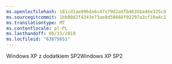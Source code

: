 ```yaml
---
ms.openlocfilehash: 181cd1ae896da6c47c79d2adfb4635ba46e325c8
ms.sourcegitcommit: 1bb00d2f4343e73ae8d58668f02297a3cf10a4c1
ms.translationtype: MT
ms.contentlocale: pl-PL
ms.lasthandoff: 06/15/2019
ms.locfileid: "63875651"
---
```

<span data-ttu-id="e2d37-101">Windows XP z dodatkiem SP2</span><span class="sxs-lookup"><span data-stu-id="e2d37-101">Windows XP SP2</span></span>